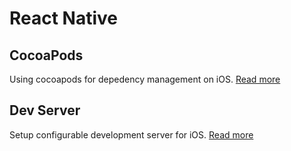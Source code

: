 # React Native
## CocoaPods
Using cocoapods for depedency management on iOS.
[Read more](react-native/use-pods.md)

## Dev Server
Setup configurable development server for iOS.
[Read more](react-native/configurable-dev-server.md)

